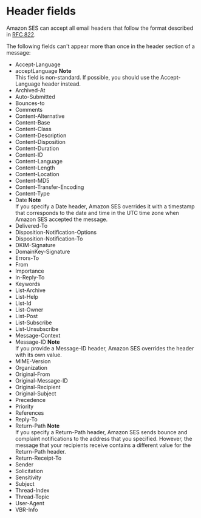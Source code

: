 # Header fields<a name="header-fields"></a>

Amazon SES can accept all email headers that follow the format described in [RFC 822](https://www.ietf.org/rfc/rfc0822.txt)\.

The following fields can't appear more than once in the header section of a message:
+  Accept\-Language 
+  acceptLanguage
**Note**  
This field is non\-standard\. If possible, you should use the Accept\-Language header instead\.
+  Archived\-At 
+  Auto\-Submitted 
+  Bounces\-to 
+  Comments 
+  Content\-Alternative 
+  Content\-Base 
+  Content\-Class 
+  Content\-Description 
+  Content\-Disposition 
+  Content\-Duration 
+  Content\-ID 
+  Content\-Language 
+  Content\-Length 
+  Content\-Location 
+  Content\-MD5 
+  Content\-Transfer\-Encoding 
+  Content\-Type 
+  Date
**Note**  
If you specify a Date header, Amazon SES overrides it with a timestamp that corresponds to the date and time in the UTC time zone when Amazon SES accepted the message\.
+  Delivered\-To 
+  Disposition\-Notification\-Options 
+  Disposition\-Notification\-To 
+  DKIM\-Signature 
+  DomainKey\-Signature 
+  Errors\-To 
+  From 
+  Importance 
+  In\-Reply\-To 
+  Keywords 
+  List\-Archive 
+  List\-Help 
+  List\-Id 
+  List\-Owner 
+  List\-Post 
+  List\-Subscribe 
+  List\-Unsubscribe 
+  Message\-Context 
+  Message\-ID
**Note**  
If you provide a Message\-ID header, Amazon SES overrides the header with its own value\.
+  MIME\-Version 
+  Organization 
+  Original\-From 
+  Original\-Message\-ID 
+  Original\-Recipient 
+  Original\-Subject 
+  Precedence 
+  Priority 
+  References 
+  Reply\-To 
+  Return\-Path
**Note**  
If you specify a Return\-Path header, Amazon SES sends bounce and complaint notifications to the address that you specified\. However, the message that your recipients receive contains a different value for the Return\-Path header\.
+  Return\-Receipt\-To 
+  Sender 
+  Solicitation 
+  Sensitivity 
+  Subject 
+  Thread\-Index 
+  Thread\-Topic 
+  User\-Agent 
+  VBR\-Info 
